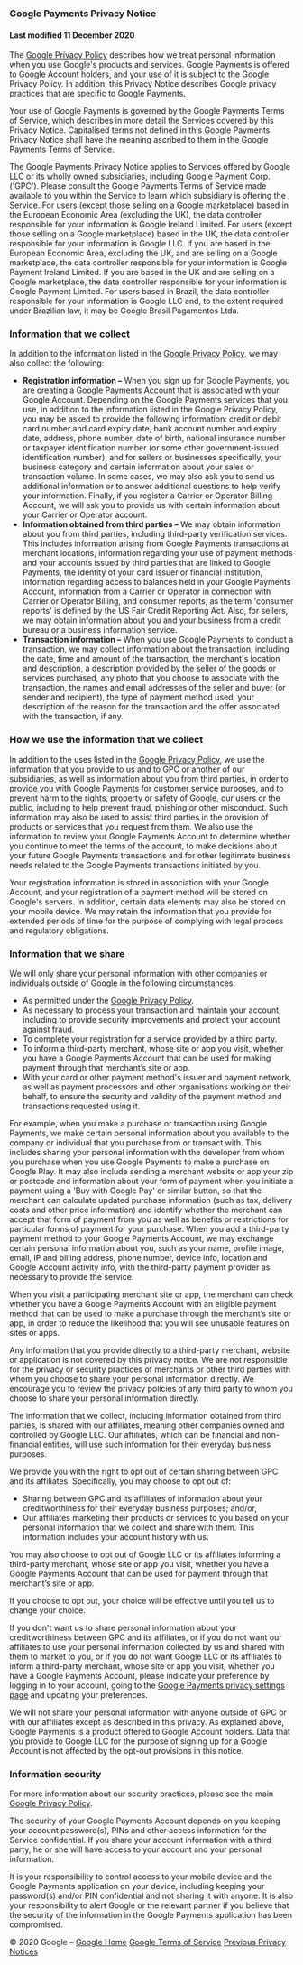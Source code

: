 ### Google Payments Privacy Notice

#### Last modified 11 December 2020

The [Google Privacy Policy](https://www.google.com/policies/privacy/) describes how we treat personal information when you use Google's products and services. Google Payments is offered to Google Account holders, and your use of it is subject to the Google Privacy Policy. In addition, this Privacy Notice describes Google privacy practices that are specific to Google Payments.

Your use of Google Payments is governed by the Google Payments Terms of Service, which describes in more detail the Services covered by this Privacy Notice. Capitalised terms not defined in this Google Payments Privacy Notice shall have the meaning ascribed to them in the Google Payments Terms of Service.

The Google Payments Privacy Notice applies to Services offered by Google LLC or its wholly owned subsidiaries, including Google Payment Corp. ('GPC'). Please consult the Google Payments Terms of Service made available to you within the Service to learn which subsidiary is offering the Service. For users (except those selling on a Google marketplace) based in the European Economic Area (excluding the UK), the data controller responsible for your information is Google Ireland Limited. For users (except those selling on a Google marketplace) based in the UK, the data controller responsible for your information is Google LLC. If you are based in the European Economic Area, excluding the UK, and are selling on a Google marketplace, the data controller responsible for your information is Google Payment Ireland Limited. If you are based in the UK and are selling on a Google marketplace, the data controller responsible for your information is Google Payment Limited. For users based in Brazil, the data controller responsible for your information is Google LLC and, to the extent required under Brazilian law, it may be Google Brasil Pagamentos Ltda.

### Information that we collect

In addition to the information listed in the [Google Privacy Policy](https://www.google.com/policies/privacy/), we may also collect the following:

*   **Registration information –** When you sign up for Google Payments, you are creating a Google Payments Account that is associated with your Google Account. Depending on the Google Payments services that you use, in addition to the information listed in the Google Privacy Policy, you may be asked to provide the following information: credit or debit card number and card expiry date, bank account number and expiry date, address, phone number, date of birth, national insurance number or taxpayer identification number (or some other government-issued identification number), and for sellers or businesses specifically, your business category and certain information about your sales or transaction volume. In some cases, we may also ask you to send us additional information or to answer additional questions to help verify your information. Finally, if you register a Carrier or Operator Billing Account, we will ask you to provide us with certain information about your Carrier or Operator account.
*   **Information obtained from third parties –** We may obtain information about you from third parties, including third-party verification services. This includes information arising from Google Payments transactions at merchant locations, information regarding your use of payment methods and your accounts issued by third parties that are linked to Google Payments, the identity of your card issuer or financial institution, information regarding access to balances held in your Google Payments Account, information from a Carrier or Operator in connection with Carrier or Operator Billing, and consumer reports, as the term 'consumer reports' is defined by the US Fair Credit Reporting Act. Also, for sellers, we may obtain information about you and your business from a credit bureau or a business information service.
*   **Transaction information –** When you use Google Payments to conduct a transaction, we may collect information about the transaction, including the date, time and amount of the transaction, the merchant's location and description, a description provided by the seller of the goods or services purchased, any photo that you choose to associate with the transaction, the names and email addresses of the seller and buyer (or sender and recipient), the type of payment method used, your description of the reason for the transaction and the offer associated with the transaction, if any.

### How we use the information that we collect

In addition to the uses listed in the [Google Privacy Policy](https://www.google.com/policies/privacy/), we use the information that you provide to us and to GPC or another of our subsidiaries, as well as information about you from third parties, in order to provide you with Google Payments for customer service purposes, and to prevent harm to the rights, property or safety of Google, our users or the public, including to help prevent fraud, phishing or other misconduct. Such information may also be used to assist third parties in the provision of products or services that you request from them. We also use the information to review your Google Payments Account to determine whether you continue to meet the terms of the account, to make decisions about your future Google Payments transactions and for other legitimate business needs related to the Google Payments transactions initiated by you.

Your registration information is stored in association with your Google Account, and your registration of a payment method will be stored on Google's servers. In addition, certain data elements may also be stored on your mobile device. We may retain the information that you provide for extended periods of time for the purpose of complying with legal process and regulatory obligations.

### Information that we share

We will only share your personal information with other companies or individuals outside of Google in the following circumstances:

*   As permitted under the [Google Privacy Policy](https://www.google.com/policies/privacy/).
*   As necessary to process your transaction and maintain your account, including to provide security improvements and protect your account against fraud.
*   To complete your registration for a service provided by a third party.
*   To inform a third-party merchant, whose site or app you visit, whether you have a Google Payments Account that can be used for making payment through that merchant’s site or app.
*   With your card or other payment method's issuer and payment network, as well as payment processors and other organisations working on their behalf, to ensure the security and validity of the payment method and transactions requested using it.

For example, when you make a purchase or transaction using Google Payments, we make certain personal information about you available to the company or individual that you purchase from or transact with. This includes sharing your personal information with the developer from whom you purchase when you use Google Payments to make a purchase on Google Play. It may also include sending a merchant website or app your zip or postcode and information about your form of payment when you initiate a payment using a 'Buy with Google Pay' or similar button, so that the merchant can calculate updated purchase information (such as tax, delivery costs and other price information) and identify whether the merchant can accept that form of payment from you as well as benefits or restrictions for particular forms of payment for your purchase. When you add a third-party payment method to your Google Payments Account, we may exchange certain personal information about you, such as your name, profile image, email, IP and billing address, phone number, device info, location and Google Account activity info, with the third-party payment provider as necessary to provide the service.

When you visit a participating merchant site or app, the merchant can check whether you have a Google Payments Account with an eligible payment method that can be used to make a purchase through the merchant’s site or app, in order to reduce the likelihood that you will see unusable features on sites or apps.

Any information that you provide directly to a third-party merchant, website or application is not covered by this privacy notice. We are not responsible for the privacy or security practices of merchants or other third parties with whom you choose to share your personal information directly. We encourage you to review the privacy policies of any third party to whom you choose to share your personal information directly.

The information that we collect, including information obtained from third parties, is shared with our affiliates, meaning other companies owned and controlled by Google LLC. Our affiliates, which can be financial and non-financial entities, will use such information for their everyday business purposes.

We provide you with the right to opt out of certain sharing between GPC and its affiliates. Specifically, you may choose to opt out of:

*   Sharing between GPC and its affiliates of information about your creditworthiness for their everyday business purposes; and/or,
*   Our affiliates marketing their products or services to you based on your personal information that we collect and share with them. This information includes your account history with us.

You may also choose to opt out of Google LLC or its affiliates informing a third-party merchant, whose site or app you visit, whether you have a Google Payments Account that can be used for payment through that merchant’s site or app.

If you choose to opt out, your choice will be effective until you tell us to change your choice.

If you don't want us to share personal information about your creditworthiness between GPC and its affiliates, or if you do not want our affiliates to use your personal information collected by us and shared with them to market to you, or if you do not want Google LLC or its affiliates to inform a third-party merchant, whose site or app you visit, whether you have a Google Payments Account, please indicate your preference by logging in to your account, going to the [Google Payments privacy settings page](https://payments.google.com/s/?page%3DprivacySettings%23privacySettings:&sa=D&ust=1603839464994000&usg=AOvVaw3vbA4jfZuNn_d_nR4G0pG2) and updating your preferences.

We will not share your personal information with anyone outside of GPC or with our affiliates except as described in this privacy. As explained above, Google Payments is a product offered to Google Account holders. Data that you provide to Google LLC for the purpose of signing up for a Google Account is not affected by the opt-out provisions in this notice.

### Information security

For more information about our security practices, please see the main [Google Privacy Policy](https://www.google.com/policies/privacy/).

The security of your Google Payments Account depends on you keeping your account password(s), PINs and other access information for the Service confidential. If you share your account information with a third party, he or she will have access to your account and your personal information.

It is your responsibility to control access to your mobile device and the Google Payments application on your device, including keeping your password(s) and/or PIN confidential and not sharing it with anyone. It is also your responsibility to alert Google or the relevant partner if you believe that the security of the information in the Google Payments application has been compromised.

© 2020 Google – [Google Home](https://www.google.com/) [Google Terms of Service](https://policies.google.com/terms) [Previous Privacy Notices](https://payments.google.com/files/privacy/archive/index.html)